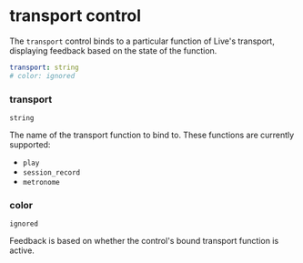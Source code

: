 # transport control

The `transport` control binds to a particular function of Live's transport, displaying feedback based on the state of the function.

```yaml
transport: string
# color: ignored
```

### transport
`string`

The name of the transport function to bind to. These functions are currently supported:

- `play`
- `session_record`
- `metronome`

### color
`ignored`

Feedback is based on whether the control's bound transport function is active.
